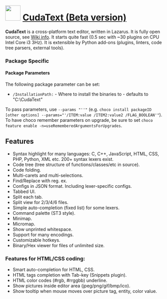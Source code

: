 ﻿# <img src="https://cdn.jsdelivr.net/gh/chtof/chocolatey-packages/automatic/cudatext-beta/cudatext-beta.png" width="48" height="48"/> [CudaText (Beta version)](https://chocolatey.org/packages/cudatext-beta)

**CudaText** is a cross-platform text editor, written in Lazarus.
It is fully open source, see [Wiki info](http://wiki.freepascal.org/CudaText#How_to_compile_program).
It starts quite fast (0.5 sec with ~30 plugins on CPU Intel Core i3 3Hz).
It is extensible by Python add-ons (plugins, linters, code tree parsers, external tools).

### Package Specific
#### Package Parameters
The following package parameter can be set:
 * `/InstallationPath:` - Where to install the binaries to - defaults to "C:\CudaText"

To pass parameters, use `--params "''"` (e.g. `choco install packageID [other options] --params="'/ITEM:value /ITEM2:value2 /FLAG_BOOLEAN'"`).
To have choco remember parameters on upgrade, be sure to set `choco feature enable -n=useRememberedArgumentsForUpgrades`.

## Features
- Syntax highlight for many languages: C, C++, JavaScript, HTML, CSS, PHP, Python, XML etc. 200+ syntax lexers exist.
- Code tree (tree structure of functions/classes/etc in source).
- Code folding.
- Multi-carets and multi-selections.
- Find/Replace with reg. ex.
- Configs in JSON format. Including lexer-specific configs.
- Tabbed UI.
- Split each tab.
- Split view for 2/3/4/6 files.
- Simple auto-completion (fixed list) for some lexers.
- Command palette (ST3 style).
- Minimap.
- Micromap.
- Show unprinted whitespace.
- Support for many encodings.
- Customizable hotkeys.
- Binary/Hex viewer for files of unlimited size.

### Features for HTML/CSS coding:
- Smart auto-completion for HTML, CSS.
- HTML tags completion with Tab-key (Snippets plugin).
- HTML color codes (#rgb, #rrggbb) underline.
- Show pictures inside editor area (jpeg/png/gif/bmp/ico).
- Show tooltip when mouse moves over picture tag, entity, color value.